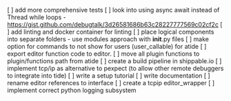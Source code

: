 [ ] add more comprehensive tests
[ ] look into using async await instead of Thread while loops - https://gist.github.com/debugtalk/3d26581686b63c28227777569c02cf2c
[ ] add linting and docker container for linting
[ ] place logical components into separate folders - use modules approach with __init__.py files
[ ] make option for commands to not show for users (user_callable) for atide
[ ] export editor function code to editor.
[ ] move all plugin functions to plugin/functions path from atide
[ ] create a build pipeline in shippable.io
[ ] implement tcp/ip as alternative to pexpect (to allow other remote debuggers to integrate into tide)
[ ] write a setup tutorial
[ ] write documentation
[ ] rename editor references to interface
[ ] create a tcpip editor_wrapper
[ ] implement correct python logging subsystem
